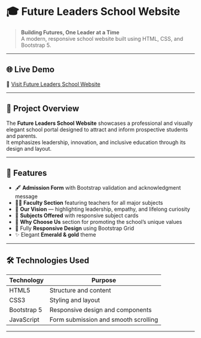 # 🎓 Future Leaders School Website

> **Building Futures, One Leader at a Time**  
> A modern, responsive school website built using HTML, CSS, and Bootstrap 5.

---

## 🌐 Live Demo
🔗 [Visit Future Leaders School Website](https://Sareenashahbaz/github.io/School-System-Website/)

---

## 🏫 Project Overview
The **Future Leaders School Website** showcases a professional and visually elegant school portal designed to attract and inform prospective students and parents.  
It emphasizes leadership, innovation, and inclusive education through its design and layout.

---

## 🚀 Features

- 🖋️ **Admission Form** with Bootstrap validation and acknowledgment message  
- 👩‍🏫 **Faculty Section** featuring teachers for all major subjects  
- 🎯 **Our Vision** — highlighting leadership, empathy, and lifelong curiosity  
- 📘 **Subjects Offered** with responsive subject cards  
- 💎 **Why Choose Us** section for promoting the school’s unique values  
- 📱 Fully **Responsive Design** using Bootstrap Grid  
- ✨ Elegant **Emerald & gold** theme

---

## 🛠️ Technologies Used

| Technology | Purpose |
|-------------|----------|
| HTML5 | Structure and content |
| CSS3 | Styling and layout |
| Bootstrap 5 | Responsive design and components |
| JavaScript | Form submission and smooth scrolling |

---
